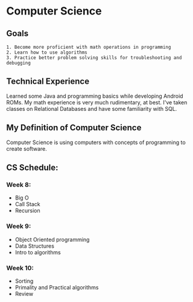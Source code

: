 # Computer Science #

## Goals ##
    1. Become more proficient with math operations in programming
    2. Learn how to use algorithms
    3. Practice better problem solving skills for troubleshooting and debugging

## Technical Experience ##
Learned some Java and programming basics while developing Android ROMs.  My math experience is very much rudimentary, at best. I've taken classes on Relational Databases and have some familiarity with SQL.

## My Definition of Computer Science ##
Computer Science is using computers with concepts of programming to create software.

## CS Schedule: ##

### Week 8: ###
* Big O
* Call Stack
* Recursion

### Week 9: ###
* Object Oriented programming
* Data Structures
* Intro to algorithms

### Week 10: ###
* Sorting
* Primality and Practical algorithms
* Review
